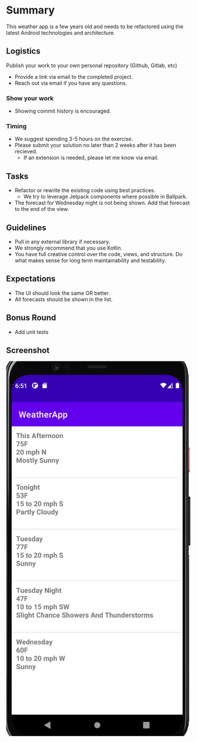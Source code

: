 # Summary
This weather app is a few years old and needs to be refactored using the latest Android technologies
and architecture. 

## Logistics
Publish your work to your own personal repository (Github, Gitlab, etc)
  * Provide a link via email to the completed project.
  * Reach out via email if you have any questions. 

### Show your work
  * Showing commit history is encouraged.

### Timing
* We suggest spending 3-5 hours on the exercise. 
* Please submit your solution no later than 2 weeks after it has been recieved.
  * If an extension is needed, please let me know via email. 

## Tasks
* Refactor or rewrite the existing code using best practices.
  * We try to leverage Jetpack components where possible in Ballpark.
* The forecast for Wednesday night is not being shown. Add that forecast to the end of the view.

## Guidelines
* Pull in any external library if necessary.
* We strongly recommend that you use Kotlin.
* You have full creative control over the code, views, and structure. Do what makes sense for long
term maintainability and testability. 

## Expectations
* The UI should look the same OR better.
* All forecasts should be shown in the list. 

## Bonus Round
* Add unit tests

## Screenshot
![Screenshot](screenshot.png "Screenshot")
